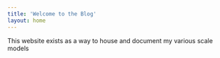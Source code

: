 ```yaml
---
title: 'Welcome to the Blog'
layout: home
---
```


<p>This website exists as a way to house and document my various scale models</p>

